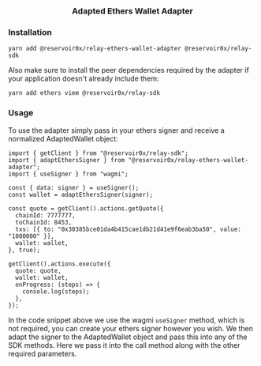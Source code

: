 <h3 align="center">Adapted Ethers Wallet Adapter</h3>

### Installation

```
yarn add @reservoir0x/relay-ethers-wallet-adapter @reservoir0x/relay-sdk
```

Also make sure to install the peer dependencies required by the adapter if your application doesn't already include them:

```
yarn add ethers viem @reservoir0x/relay-sdk
```

### Usage

To use the adapter simply pass in your ethers signer and receive a normalized AdaptedWallet object:

```
import { getClient } from "@reservoir0x/relay-sdk";
import { adaptEthersSigner } from "@reservoir0x/relay-ethers-wallet-adapter";
import { useSigner } from "wagmi";

const { data: signer } = useSigner();
const wallet = adaptEthersSigner(signer);

const quote = getClient().actions.getQuote({
  chainId: 7777777,
  toChainId: 8453,
  txs: [{ to: "0x30385bce01da4b415cae1db21d41e9f6eab3ba50", value: "1000000" }],
  wallet: wallet,
}, true);

getClient().actions.execute({
  quote: quote,
  wallet: wallet,
  onProgress: (steps) => {
    console.log(steps);
  },
});

```

In the code snippet above we use the wagmi `useSigner` method, which is not required, you can create your ethers signer however you wish. We then adapt the signer to the AdaptedWallet object and pass this into any of the SDK methods. Here we pass it into the call method along with the other required parameters.
